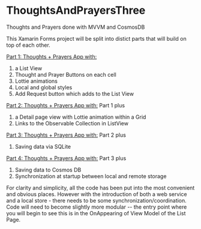 # ThoughtsAndPrayersThree
Thoughts and Prayers done with MVVM and CosmosDB

This Xamarin Forms project will be split into distict parts that will build on top of each other.

[Part 1: Thoughts + Prayers App with:](https://github.com/andrewchungxam/ThoughtsAndPrayersThree/tree/Branch-01-ListAndAddButton)
1) a List View 
2) Thought and Prayer Buttons on each cell 
3) Lottie animations
4) Local and global styles
5) Add Request button which adds to the List View

[Part 2: Thoughts + Prayers App with:](https://github.com/andrewchungxam/ThoughtsAndPrayersThree/tree/Branch-02-Clickable-ViewCells)
Part 1 plus
1) a Detail page view with Lottie animation within a Grid
2) Links to the Observable Collection in ListView 

[Part 3: Thoughts + Prayers App with:](https://github.com/andrewchungxam/ThoughtsAndPrayersThree/tree/Branch-03-SQLite)
Part 2 plus
1) Saving data via SQLite

[Part 4: Thoughts + Prayers App with:](https://github.com/andrewchungxam/ThoughtsAndPrayersThree/tree/Branch-03-SQLite)
Part 3 plus
1) Saving data to Cosmos DB
2) Synchronization at startup between local and remote storage

For clarity and simplicity, all the code has been put into the most convenient and obvious places.  However with the introduction of both a web service and a local store - there needs to be some synchronization/coordination.  Code will need to become slightly more modular -- the entry point where you will begin to see this is in the OnAppearing of View Model of the List Page.
